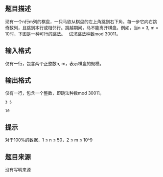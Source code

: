 


## 题目描述
现有一个n行m列的棋盘，一只马欲从棋盘的左上角跳到右下角。每一步它向右跳奇数列，且跳到本行或相邻行。跳越期间，马不能离开棋盘。例如，当n = 3, m = 10时，下图是一种可行的跳法。
 
试求跳法种数mod 30011。
## 输入格式
仅有一行，包含两个正整数n, m，表示棋盘的规模。
## 输出格式
仅有一行，包含一个整数，即跳法种数mod 30011。

```input1
3 5

```

```output1
10
```

## 提示
对于100%的数据，1 ≤ n ≤ 50，2 ≤ m ≤ 10^9
## 题目来源
没有写明来源


